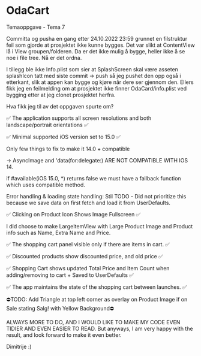 # OdaCart
Temaoppgave - Tema 7

Committa og pusha en gang etter 24.10.2022 23:59 grunnet en filstruktur feil som gjorde at prosjektet ikke kunne bygges.
Det var slikt at ContentView lå i View groupen/folderen. Da er det ikke mulig å bygge, heller ikke å se noe i file tree.
Nå er det ordna.

I tillegg ble ikke Info.plist som sier at SplashScreen skal være asseten splashIcon tatt med siste commit -> push så jeg pushet den opp også i etterkant, slik at appen kan bygge og kjøre når dere ser gjennom den.
Ellers fikk jeg en feilmelding om at prosjektet ikke finner OdaCard/info.plist ved bygging etter at jeg clonet prosjektet herfra.

Hva fikk jeg til av det oppgaven spurte om?

✅ The application supports all screen resolutions and both landscape/portrait orientations ✅

✅ Minimal supported iOS version set to 15.0 ✅

Only few things to fix to make it 14.0 + compatible 

-> AsyncImage and 'data(for:delegate:) ARE NOT COMPATIBLE WITH IOS 14.

if #available(iOS 15.0, *) returns false we must have a fallback function
which uses compatible method.

Error handling & loading state handling: 
Stil TODO - Did not prioritize this because we save data on first fetch and load it from UserDefaults.

✅ Clicking on Product Icon Shows Image Fullscreen ✅

I did choose to make LargeItemView with Large Product Image and Product info such as Name, Extra Name and Price.

✅ The shopping cart panel visible only if there are items in cart. ✅

✅ Discounted products show discounted price, and old price ✅

✅ Shopping Cart shows updated Total Price and Item Count when adding/removing to cart + Saved to UserDefaults ✅

✅ The app maintains the state of the shopping cart between launches. ✅

⛔️TODO: Add Triangle at top left corner as overlay on Product Image if on Sale stating Salg! with Yellow Background⛔️

ALWAYS MORE TO DO, AND I WOULD LIKE TO MAKE MY CODE EVEN TIDIER AND EVEN EASIER TO READ.
But anyways, I am very happy with the result, and look forward to make it even better.

Dimitrije :)
